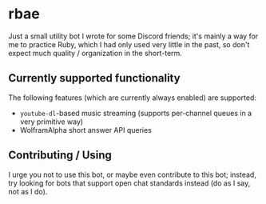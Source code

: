# rbae

Just a small utility bot I wrote for some Discord friends; it's mainly a way for
me to practice Ruby, which I had only used very little in the past, so don't expect
much quality / organization in the short-term.

## Currently supported functionality

The following features (which are currently always enabled) are supported:
- `youtube-dl`-based music streaming (supports per-channel queues in a very primitive way)
- WolframAlpha short answer API queries

## Contributing / Using

I urge you not to use this bot, or maybe even contribute to this bot; instead, try
looking for bots that support open chat standards instead (do as I say, not as I do).
